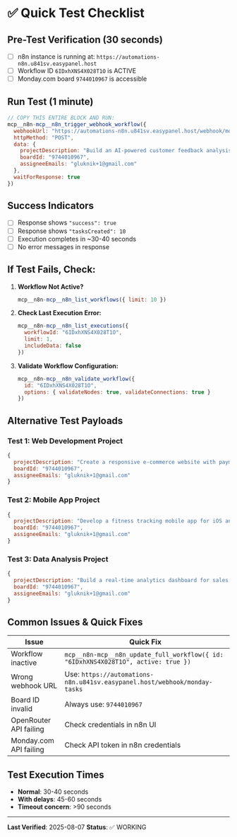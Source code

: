 # ✅ Quick Test Checklist

## Pre-Test Verification (30 seconds)
- [ ] n8n instance is running at: `https://automations-n8n.u841sv.easypanel.host`
- [ ] Workflow ID `6IDxhXNS4X028T1O` is ACTIVE
- [ ] Monday.com board `9744010967` is accessible

## Run Test (1 minute)
```javascript
// COPY THIS ENTIRE BLOCK AND RUN:
mcp__n8n-mcp__n8n_trigger_webhook_workflow({
  webhookUrl: "https://automations-n8n.u841sv.easypanel.host/webhook/monday-tasks",
  httpMethod: "POST",
  data: {
    projectDescription: "Build an AI-powered customer feedback analysis system",
    boardId: "9744010967",
    assigneeEmails: "gluknik+1@gmail.com"
  },
  waitForResponse: true
})
```

## Success Indicators
- [ ] Response shows `"success": true`
- [ ] Response shows `"tasksCreated": 10`
- [ ] Execution completes in ~30-40 seconds
- [ ] No error messages in response

## If Test Fails, Check:
1. **Workflow Not Active?**
   ```javascript
   mcp__n8n-mcp__n8n_list_workflows({ limit: 10 })
   ```

2. **Check Last Execution Error:**
   ```javascript
   mcp__n8n-mcp__n8n_list_executions({
     workflowId: "6IDxhXNS4X028T1O",
     limit: 1,
     includeData: false
   })
   ```

3. **Validate Workflow Configuration:**
   ```javascript
   mcp__n8n-mcp__n8n_validate_workflow({
     id: "6IDxhXNS4X028T1O",
     options: { validateNodes: true, validateConnections: true }
   })
   ```

## Alternative Test Payloads

### Test 1: Web Development Project
```javascript
{
  projectDescription: "Create a responsive e-commerce website with payment integration",
  boardId: "9744010967",
  assigneeEmails: "gluknik+1@gmail.com"
}
```

### Test 2: Mobile App Project
```javascript
{
  projectDescription: "Develop a fitness tracking mobile app for iOS and Android",
  boardId: "9744010967",
  assigneeEmails: "gluknik+1@gmail.com"
}
```

### Test 3: Data Analysis Project
```javascript
{
  projectDescription: "Build a real-time analytics dashboard for sales performance",
  boardId: "9744010967",
  assigneeEmails: "gluknik+1@gmail.com"
}
```

## Common Issues & Quick Fixes

| Issue | Quick Fix |
|-------|-----------|
| Workflow inactive | `mcp__n8n-mcp__n8n_update_full_workflow({ id: "6IDxhXNS4X028T1O", active: true })` |
| Wrong webhook URL | Use: `https://automations-n8n.u841sv.easypanel.host/webhook/monday-tasks` |
| Board ID invalid | Always use: `9744010967` |
| OpenRouter API failing | Check credentials in n8n UI |
| Monday.com API failing | Check API token in n8n credentials |

## Test Execution Times
- **Normal**: 30-40 seconds
- **With delays**: 45-60 seconds
- **Timeout concern**: >90 seconds

---
**Last Verified**: 2025-08-07
**Status**: ✅ WORKING